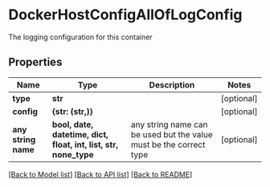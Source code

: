 # DockerHostConfigAllOfLogConfig

The logging configuration for this container

## Properties
Name | Type | Description | Notes
------------ | ------------- | ------------- | -------------
**type** | **str** |  | [optional] 
**config** | **{str: (str,)}** |  | [optional] 
**any string name** | **bool, date, datetime, dict, float, int, list, str, none_type** | any string name can be used but the value must be the correct type | [optional]

[[Back to Model list]](../README.md#documentation-for-models) [[Back to API list]](../README.md#documentation-for-api-endpoints) [[Back to README]](../README.md)


